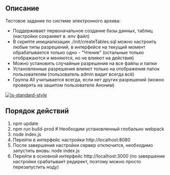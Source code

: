 ## Описание

Тестовое задание по системе электронного архива:
* Поддерживает первоначальное создание базы данных, таблиц (настройки сохраняет в .env файл)
* В скрипте инициализации ./init/createTables.sql можно настроить любые типы разрешений, в интерфейсе на текущий момент обрабатывается только одно - "Чтение" (остальные только отображаются и меняются, но не влияют на действия)
* Можно установить случайные разрешения на все файлы и папки
* Установленные разрешения влияют только на отображения папок пользователям (пользователь admin видит всегда всё)
* Группа All учитывается всегда, если нет других разрешений (можно проверять на зашитом пользователе Аноним)

[![js-standard-style](https://cdn.rawgit.com/feross/standard/master/badge.svg)](https://github.com/feross/standard)

## Порядок действий

1. npm update
2. npm run build-prod # Необходим установленный глобально webpack
3. node index.js
4. Перейти в интерфейс настройки http://localhost:8080
5. После завершения настройки сервер отключится, необходимо запустить вновь: node index.js
6. Перейти в основной интерфейс http://localhost:3000 (по завершении настройки срабатывает редирект, поэтому можно просто перезапустить ноду)